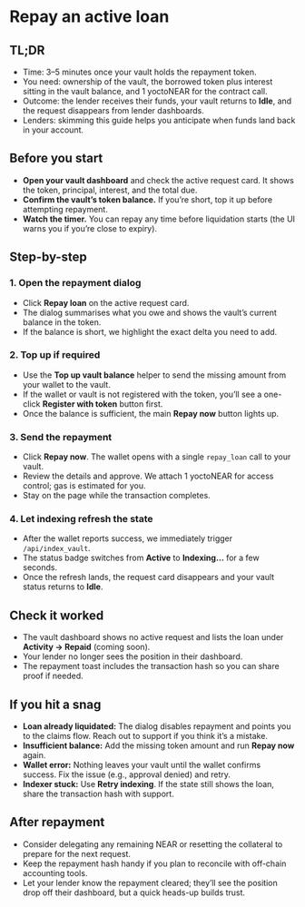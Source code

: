 # Repay an active loan

## TL;DR
- Time: 3–5 minutes once your vault holds the repayment token.
- You need: ownership of the vault, the borrowed token plus interest sitting in the vault balance, and 1 yoctoNEAR for the contract call.
- Outcome: the lender receives their funds, your vault returns to **Idle**, and the request disappears from lender dashboards.
- Lenders: skimming this guide helps you anticipate when funds land back in your account.

## Before you start
- **Open your vault dashboard** and check the active request card. It shows the token, principal, interest, and the total due.
- **Confirm the vault’s token balance.** If you’re short, top it up before attempting repayment.
- **Watch the timer.** You can repay any time before liquidation starts (the UI warns you if you’re close to expiry).

## Step-by-step

### 1. Open the repayment dialog
- Click **Repay loan** on the active request card.
- The dialog summarises what you owe and shows the vault’s current balance in the token.
- If the balance is short, we highlight the exact delta you need to add.

### 2. Top up if required
- Use the **Top up vault balance** helper to send the missing amount from your wallet to the vault.
- If the wallet or vault is not registered with the token, you’ll see a one-click **Register with token** button first.
- Once the balance is sufficient, the main **Repay now** button lights up.

### 3. Send the repayment
- Click **Repay now**. The wallet opens with a single `repay_loan` call to your vault.
- Review the details and approve. We attach 1 yoctoNEAR for access control; gas is estimated for you.
- Stay on the page while the transaction completes.

### 4. Let indexing refresh the state
- After the wallet reports success, we immediately trigger `/api/index_vault`.
- The status badge switches from **Active** to **Indexing…** for a few seconds.
- Once the refresh lands, the request card disappears and your vault status returns to **Idle**.

## Check it worked
- The vault dashboard shows no active request and lists the loan under **Activity → Repaid** (coming soon).
- Your lender no longer sees the position in their dashboard.
- The repayment toast includes the transaction hash so you can share proof if needed.

## If you hit a snag
- **Loan already liquidated:** The dialog disables repayment and points you to the claims flow. Reach out to support if you think it’s a mistake.
- **Insufficient balance:** Add the missing token amount and run **Repay now** again.
- **Wallet error:** Nothing leaves your vault until the wallet confirms success. Fix the issue (e.g., approval denied) and retry.
- **Indexer stuck:** Use **Retry indexing**. If the state still shows the loan, share the transaction hash with support.

## After repayment
- Consider delegating any remaining NEAR or resetting the collateral to prepare for the next request.
- Keep the repayment hash handy if you plan to reconcile with off-chain accounting tools.
- Let your lender know the repayment cleared; they’ll see the position drop off their dashboard, but a quick heads-up builds trust.
